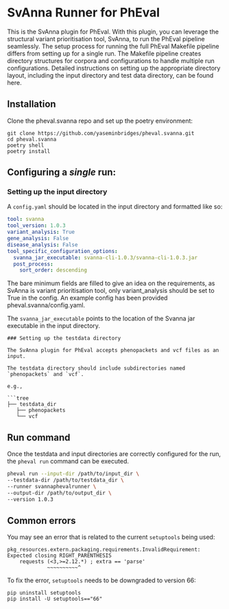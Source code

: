 # SvAnna Runner for PhEval

This is the SvAnna plugin for PhEval. With this plugin, you can leverage the structural variant prioritisation tool, SvAnna, to run the PhEval pipeline seamlessly. The setup process for running the full PhEval Makefile pipeline differs from setting up for a single run. The Makefile pipeline creates directory structures for corpora and configurations to handle multiple run configurations. Detailed instructions on setting up the appropriate directory layout, including the input directory and test data directory, can be found here.


## Installation

Clone the pheval.svanna repo and set up the poetry environment:

```shell
git clone https://github.com/yaseminbridges/pheval.svanna.git
cd pheval.svanna
poetry shell
poetry install
```

## Configuring a *single* run:

### Setting up the input directory

A `config.yaml` should be located in the input directory and formatted like so:

```yaml
tool: svanna
tool_version: 1.0.3
variant_analysis: True
gene_analysis: False
disease_analysis: False
tool_specific_configuration_options:
  svanna_jar_executable: svanna-cli-1.0.3/svanna-cli-1.0.3.jar
  post_process:
    sort_order: descending
```
The bare minimum fields are filled to give an idea on the requirements, as SvAnna is variant prioritisation tool, only variant_analysis should be set to True in the config. An example config has been provided pheval.svanna/config.yaml.

The `svanna_jar_executable` points to the location of the Svanna jar executable in the input directory.



```
### Setting up the testdata directory

The SvAnna plugin for PhEval accepts phenopackets and vcf files as an input. 

The testdata directory should include subdirectories named `phenopackets` and `vcf`.

e.g., 

```tree
├── testdata_dir
   ├── phenopackets
   └── vcf
```

## Run command

Once the testdata and input directories are correctly configured for the run, the `pheval run` command can be executed.

```bash
pheval run --input-dir /path/to/input_dir \
--testdata-dir /path/to/testdata_dir \
--runner svannaphevalrunner \
--output-dir /path/to/output_dir \
--version 1.0.3
```

## Common errors

You may see an error that is related to the current `setuptools` being used:

```shell
pkg_resources.extern.packaging.requirements.InvalidRequirement: Expected closing RIGHT_PARENTHESIS
    requests (<3,>=2.12.*) ; extra == 'parse'
             ~~~~~~~~~~^
```

To fix the error, `setuptools` needs to be downgraded to version 66:

```shell
pip uninstall setuptools
pip install -U setuptools=="66"
```